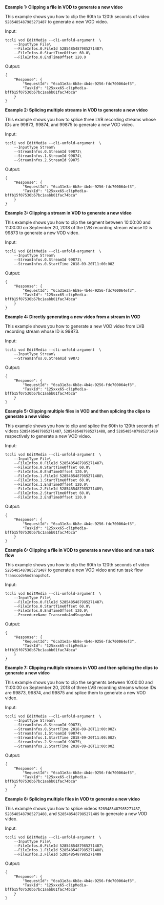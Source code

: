 **Example 1: Clipping a file in VOD to generate a new video**

This example shows you how to clip the 60th to 120th seconds of video `5285485487985271487` to generate a new VOD video.

Input: 

```
tccli vod EditMedia --cli-unfold-argument  \
    --InputType File\
    --FileInfos.0.FileId 5285485487985271487\
    --FileInfos.0.StartTimeOffset 60.0\
    --FileInfos.0.EndTimeOffset 120.0
```

Output: 
```
{
    "Response": {
        "RequestId": "6ca31e3a-6b8e-4b4e-9256-fdc700064ef3",
        "TaskId": "125xxx65-clipMedia-bffb15f07530b57bc1aabb01fac74bca"
    }
}
```

**Example 2: Splicing multiple streams in VOD to generate a new video**

This example shows you how to splice three LVB recording streams whose IDs are 99873, 99874, and 99875 to generate a new VOD video.

Input: 

```
tccli vod EditMedia --cli-unfold-argument  \
    --InputType Stream\
    --StreamInfos.0.StreamId 99873\
    --StreamInfos.1.StreamId 99874\
    --StreamInfos.2.StreamId 99875
```

Output: 
```
{
    "Response": {
        "RequestId": "6ca31e3a-6b8e-4b4e-9256-fdc700064ef3",
        "TaskId": "125xxx65-clipMedia-bffb15f07530b57bc1aabb01fac74bca"
    }
}
```

**Example 3: Clipping a stream in VOD to generate a new video**

This example shows you how to clip the segment between 10:00:00 and 11:00:00 on September 20, 2018 of the LVB recording stream whose ID is 99873 to generate a new VOD video.

Input: 

```
tccli vod EditMedia --cli-unfold-argument  \
    --InputType Stream\
    --StreamInfos.0.StreamId 99873\
    --StreamInfos.0.StartTime 2018-09-20T11:00:00Z
```

Output: 
```
{
    "Response": {
        "RequestId": "6ca31e3a-6b8e-4b4e-9256-fdc700064ef3",
        "TaskId": "125xxx65-clipMedia-bffb15f07530b57bc1aabb01fac74bca"
    }
}
```

**Example 4: Directly generating a new video from a stream in VOD**

This example shows you how to generate a new VOD video from LVB recording stream whose ID is 99873.

Input: 

```
tccli vod EditMedia --cli-unfold-argument  \
    --InputType Stream\
    --StreamInfos.0.StreamId 99873
```

Output: 
```
{
    "Response": {
        "RequestId": "6ca31e3a-6b8e-4b4e-9256-fdc700064ef3",
        "TaskId": "125xxx65-clipMedia-bffb15f07530b57bc1aabb01fac74bca"
    }
}
```

**Example 5: Clipping multiple files in VOD and then splicing the clips to generate a new video**

This example shows you how to clip and splice the 60th to 120th seconds of videos `5285485487985271487`, `5285485487985271488`, and `5285485487985271489` respectively to generate a new VOD video.

Input: 

```
tccli vod EditMedia --cli-unfold-argument  \
    --InputType File\
    --FileInfos.0.FileId 5285485487985271487\
    --FileInfos.0.StartTimeOffset 60.0\
    --FileInfos.0.EndTimeOffset 120.0\
    --FileInfos.1.FileId 5285485487985271488\
    --FileInfos.1.StartTimeOffset 60.0\
    --FileInfos.1.EndTimeOffset 120.0\
    --FileInfos.2.FileId 5285485487985271489\
    --FileInfos.2.StartTimeOffset 60.0\
    --FileInfos.2.EndTimeOffset 120.0
```

Output: 
```
{
    "Response": {
        "RequestId": "6ca31e3a-6b8e-4b4e-9256-fdc700064ef3",
        "TaskId": "125xxx65-clipMedia-bffb15f07530b57bc1aabb01fac74bca"
    }
}
```

**Example 6: Clipping a file in VOD to generate a new video and run a task flow**

This example shows you how to clip the 60th to 120th seconds of video `5285485487985271487` to generate a new VOD video and run task flow `TranscodeAndSnapshot`.

Input: 

```
tccli vod EditMedia --cli-unfold-argument  \
    --InputType File\
    --FileInfos.0.FileId 5285485487985271487\
    --FileInfos.0.StartTimeOffset 60.0\
    --FileInfos.0.EndTimeOffset 120.0\
    --ProcedureName TranscodeAndSnapshot
```

Output: 
```
{
    "Response": {
        "RequestId": "6ca31e3a-6b8e-4b4e-9256-fdc700064ef3",
        "TaskId": "125xxx65-clipMedia-bffb15f07530b57bc1aabb01fac74bca"
    }
}
```

**Example 7: Clipping multiple streams in VOD and then splicing the clips to generate a new video**

This example shows you how to clip the segments between 10:00:00 and 11:00:00 on September 20, 2018 of three LVB recording streams whose IDs are 99873, 99874, and 99875 and splice them to generate a new VOD video.

Input: 

```
tccli vod EditMedia --cli-unfold-argument  \
    --InputType Stream\
    --StreamInfos.0.StreamId 99873\
    --StreamInfos.0.StartTime 2018-09-20T11:00:00Z\
    --StreamInfos.1.StreamId 99874\
    --StreamInfos.1.StartTime 2018-09-20T11:00:00Z\
    --StreamInfos.2.StreamId 99875\
    --StreamInfos.2.StartTime 2018-09-20T11:00:00Z
```

Output: 
```
{
    "Response": {
        "RequestId": "6ca31e3a-6b8e-4b4e-9256-fdc700064ef3",
        "TaskId": "125xxx65-clipMedia-bffb15f07530b57bc1aabb01fac74bca"
    }
}
```

**Example 8: Splicing multiple files in VOD to generate a new video**

This example shows you how to splice videos `5285485487985271487`, `5285485487985271488`, and `5285485487985271489` to generate a new VOD video.

Input: 

```
tccli vod EditMedia --cli-unfold-argument  \
    --InputType File\
    --FileInfos.0.FileId 5285485487985271487\
    --FileInfos.1.FileId 5285485487985271488\
    --FileInfos.2.FileId 5285485487985271489
```

Output: 
```
{
    "Response": {
        "RequestId": "6ca31e3a-6b8e-4b4e-9256-fdc700064ef3",
        "TaskId": "125xxx65-clipMedia-bffb15f07530b57bc1aabb01fac74bca"
    }
}
```

